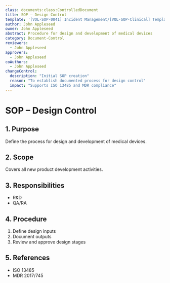 ```yaml
---
class: documents:class:ControlledDocument
title: SOP – Design Control
template: '[VOL-SOP-0041] Incident Management/[VOL-SOP-Clinical] Template Example.md'
author: John Appleseed
owner: John Appleseed
abstract: Procedure for design and development of medical devices
category: Document-Control
reviewers:
  - John Appleseed
approvers:
  - John Appleseed
coAuthors:
  - John Appleseed
changeControl:
  description: "Initial SOP creation"
  reason: "To establish documented process for design control"
  impact: "Supports ISO 13485 and MDR compliance"
---
```

# SOP – Design Control

## 1. Purpose  
Define the process for design and development of medical devices.

## 2. Scope  
Covers all new product development activities.

## 3. Responsibilities  
- R&D  
- QA/RA

## 4. Procedure  
1. Define design inputs  
2. Document outputs  
3. Review and approve design stages

## 5. References  
- ISO 13485  
- MDR 2017/745
